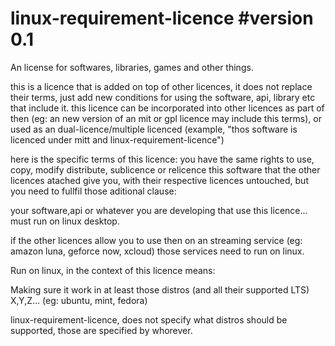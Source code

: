 # linux-requirement-licence  #version 0.1


An license for softwares, libraries, games and other things.

this is a licence that is added on top of other licences, it does not replace their terms, just add new conditions for using the software, api, library etc that include it.
this licence can be incorporated into other licences as part of then (eg: an new version of an mit or gpl licence may include this terms),  or used as an dual-licence/multiple licenced (example, "thos software is licenced under mitt and linux-requirement-licence")

here is the specific terms of this licence:
you have the same rights to use, copy, modify distribute, sublicence or relicence this software that the other licences atached give you, with their respective licences untouched, but you need to fullfil those aditional clause:

your software,api or whatever you are developing that use this licence... must run on linux desktop.

if the other licences allow you to use then on an streaming service (eg: amazon luna, geforce now, xcloud) those services need to run on linux.

Run on linux, in the context of this licence means:

Making sure it work in at least those distros (and all their supported LTS)
X,Y,Z...
(eg: ubuntu, mint, fedora)

linux-requirement-licence, does not specify what distros should be supported, those are specified by whorever.
